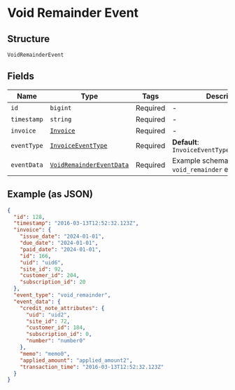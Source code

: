 
# Void Remainder Event

## Structure

`VoidRemainderEvent`

## Fields

| Name | Type | Tags | Description |
|  --- | --- | --- | --- |
| `id` | `bigint` | Required | - |
| `timestamp` | `string` | Required | - |
| `invoice` | [`Invoice`](../../doc/models/invoice.md) | Required | - |
| `eventType` | [`InvoiceEventType`](../../doc/models/invoice-event-type.md) | Required | **Default**: `InvoiceEventType.VoidRemainder` |
| `eventData` | [`VoidRemainderEventData`](../../doc/models/void-remainder-event-data.md) | Required | Example schema for an `void_remainder` event |

## Example (as JSON)

```json
{
  "id": 128,
  "timestamp": "2016-03-13T12:52:32.123Z",
  "invoice": {
    "issue_date": "2024-01-01",
    "due_date": "2024-01-01",
    "paid_date": "2024-01-01",
    "id": 166,
    "uid": "uid6",
    "site_id": 92,
    "customer_id": 204,
    "subscription_id": 20
  },
  "event_type": "void_remainder",
  "event_data": {
    "credit_note_attributes": {
      "uid": "uid2",
      "site_id": 72,
      "customer_id": 184,
      "subscription_id": 0,
      "number": "number0"
    },
    "memo": "memo0",
    "applied_amount": "applied_amount2",
    "transaction_time": "2016-03-13T12:52:32.123Z"
  }
}
```

